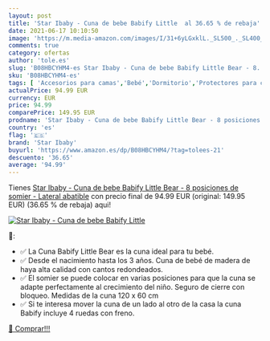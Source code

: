 ```yaml
---
layout: post
title: 'Star Ibaby - Cuna de bebe Babify Little  al 36.65 % de rebaja'
date: 2021-06-17 10:10:50
image: 'https://m.media-amazon.com/images/I/31+6yLGxklL._SL500_._SL400_.jpg'
comments: true
category: ofertas
author: 'tole.es'
slug: 'B08HBCYHM4-es Star Ibaby - Cuna de bebe Babify Little Bear - 8...'
sku: 'B08HBCYHM4-es'
tags: [ 'Accesorios para camas','Bebé','Dormitorio','Protectores para cunas y camas de bebé','Ropa de cama','babify','bebe','star ibaby', ]
actualPrice: 94.99 EUR
currency: EUR
price: 94.99
comparePrice: 149.95 EUR
prodname: 'Star Ibaby - Cuna de bebe Babify Little Bear - 8 posiciones de somier - Lateral abatible'
country: 'es'
flag: '🇪🇸'
brand: 'Star Ibaby'
buyurl: 'https://www.amazon.es/dp/B08HBCYHM4/?tag=tolees-21'
descuento: '36.65'
average: '94.99'
---
```


Tienes [Star Ibaby - Cuna de bebe Babify Little Bear - 8 posiciones de somier - Lateral abatible](https://www.amazon.es/dp/B08HBCYHM4/?tag=tolees-21) con precio final de  94.99 EUR (original: 149.95 EUR) (36.65 %  de rebaja) aqui!

[![Star Ibaby - Cuna de bebe Babify Little ](https://m.media-amazon.com/images/I/31+6yLGxklL._SL500_._SL400_.jpg)](https://www.amazon.es/dp/B08HBCYHM4/?tag=tolees-21)

🔎:

- ✅ La Cuna Babify Little Bear es la cuna ideal para tu bebé.
- ✅ Desde el nacimiento hasta los 3 años. Cuna de bebé de madera de haya alta calidad con cantos redondeados.
- ✅ El somier se puede colocar en varias posiciones para que la cuna se adapte perfectamente al crecimiento del niño. Seguro de cierre con bloqueo. Medidas de la cuna 120 x 60 cm
- ✅ Si te interesa mover la cuna de un lado al otro de la casa la cuna Babify incluye 4 ruedas con freno.

[🛒 Comprar!!!](https://www.amazon.es/dp/B08HBCYHM4/?tag=tolees-21)
